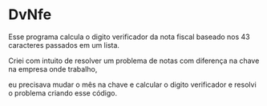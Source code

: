 # DvNfe

Esse programa calcula o digito verificador da nota fiscal baseado nos 43 caracteres passados em um lista.

Criei com intuito de resolver um problema de notas com diferença na chave na empresa onde trabalho, 

eu precisava mudar o mês na chave e calcular o digito verificador e resolvi o problema criando esse código.
